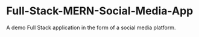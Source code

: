 # Full-Stack-MERN-Social-Media-App
A demo Full Stack application in the form of a social media platform. 
